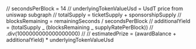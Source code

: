 // secondsPerBlock = 14
// underlyingTokenValueUsd = UsdT price from uniswap subgraph
// totalSupply = ticketSupply + sponsorshipSupply
// blocksRemaining = remainingSeconds / secondsPerBlock
// additionalYield = (totalSupply _ (blocksRemaining _ supplyRatePerBlock))
// .div(1000000000000000000)
//
// estimatedPrize = (awardBalance + additionalYield) \* underlyingTokenValueUsd
